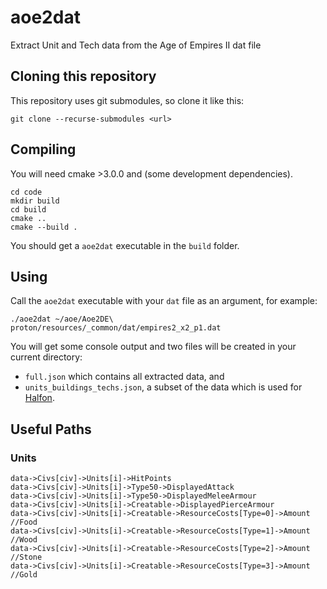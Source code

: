 # aoe2dat
Extract Unit and Tech data from the Age of Empires II dat file

## Cloning this repository

This repository uses git submodules, so clone it like this:

```
git clone --recurse-submodules <url>
```

## Compiling

You will need cmake >3.0.0 and (some development dependencies).

```
cd code
mkdir build
cd build
cmake ..
cmake --build .
```

You should get a `aoe2dat` executable in the `build` folder.

## Using

Call the `aoe2dat` executable with your `dat` file as an argument, for example:

```
./aoe2dat ~/aoe/Aoe2DE\ proton/resources/_common/dat/empires2_x2_p1.dat
```

You will get some console output and two files will be created in your current directory: 

- `full.json` which contains all extracted data, and 
- `units_buildings_techs.json`, a subset of the data which is used for [Halfon](https://github.com/SiegeEngineers/halfon).

## Useful Paths

### Units

```
data->Civs[civ]->Units[i]->HitPoints
data->Civs[civ]->Units[i]->Type50->DisplayedAttack
data->Civs[civ]->Units[i]->Type50->DisplayedMeleeArmour
data->Civs[civ]->Units[i]->Creatable->DisplayedPierceArmour
data->Civs[civ]->Units[i]->Creatable->ResourceCosts[Type=0]->Amount //Food
data->Civs[civ]->Units[i]->Creatable->ResourceCosts[Type=1]->Amount //Wood
data->Civs[civ]->Units[i]->Creatable->ResourceCosts[Type=2]->Amount //Stone
data->Civs[civ]->Units[i]->Creatable->ResourceCosts[Type=3]->Amount //Gold
```

